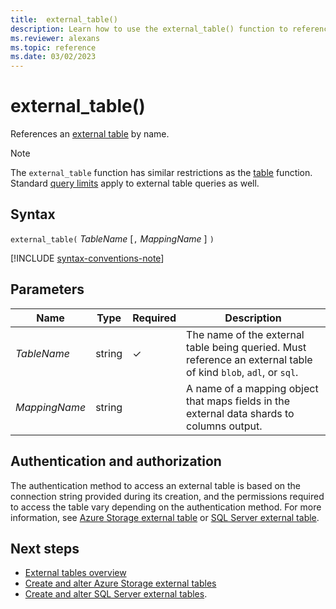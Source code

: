 ```yaml
---
title:  external_table()
description: Learn how to use the external_table() function to reference an external table by name.
ms.reviewer: alexans
ms.topic: reference
ms.date: 03/02/2023
---
```

# external_table()

References an [external table](schema-entities/externaltables.md) by name.

> [!NOTE]
>
> The `external_table` function has similar restrictions as the [table](tablefunction.md) function.
> Standard [query limits](../concepts/querylimits.md) apply to external table queries as well.

## Syntax

`external_table(` *TableName* [`,` *MappingName* ] `)`

[!INCLUDE [syntax-conventions-note](../../includes/syntax-conventions-note.md)]

## Parameters

| Name | Type | Required | Description |
|--|--|--|--|
| *TableName* | string| &check; | The name of the external table being queried. Must reference an external table of kind `blob`, `adl`, or `sql`.|
| *MappingName* | string | | A name of a mapping object that maps fields in the external data shards to columns output.|

## Authentication and authorization

The authentication method to access an external table is based on the connection string provided during its creation, and the permissions required to access the table vary depending on the authentication method. For more information, see [Azure Storage external table](../management/external-tables-azurestorage-azuredatalake.md#authentication-and-authorization) or [SQL Server external table](../management/external-sql-tables.md).

## Next steps

* [External tables overview](schema-entities/externaltables.md)
* [Create and alter Azure Storage external tables](../management/external-tables-azurestorage-azuredatalake.md)
* [Create and alter SQL Server external tables](../management/external-sql-tables.md).
